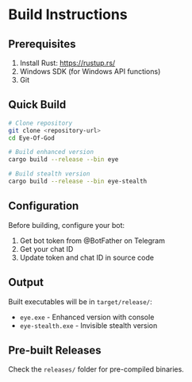 # Build Instructions

## Prerequisites

1. Install Rust: https://rustup.rs/
2. Windows SDK (for Windows API functions)
3. Git

## Quick Build

```bash
# Clone repository
git clone <repository-url>
cd Eye-Of-God

# Build enhanced version
cargo build --release --bin eye

# Build stealth version  
cargo build --release --bin eye-stealth
```

## Configuration

Before building, configure your bot:

1. Get bot token from @BotFather on Telegram
2. Get your chat ID
3. Update token and chat ID in source code

## Output

Built executables will be in `target/release/`:
- `eye.exe` - Enhanced version with console
- `eye-stealth.exe` - Invisible stealth version

## Pre-built Releases

Check the `releases/` folder for pre-compiled binaries.
